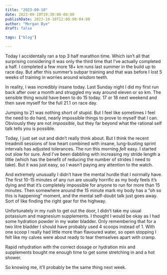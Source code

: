```yaml
---
title: "2023-09-10"
date: 2023-09-10T19:30:00-04:00
publishDate: 2023-10-10T12:00:00-04:00
author: "Morgan Bye"
draft: false

tags: ["blog"]

---
```


Today I accidentally ran a top 3 half marathon time. Which isn’t all that surprising considering it was only the third time that I’ve actually completed a half. I completed a few more 18+ km runs last summer in the build up to race day. But after this summer’s subpar training and that was before I lost 5 weeks of training in worries around wisdom teeth.  

In reality, I was incredibly insane today. Last Sunday night I did my first run back after over a month and struggled my way around eleven or so km. The sensible thing would have been to do 15 today. 17 or 18 next weekend and then save myself for the full 21.1 on race day.

Jumping to 21 was nothing short of stupid. But I feel like sometimes I feel the need to do hard, nearly impossible things to prove to myself that I can. Obviously they are not *impossible*, but they far beyond what the rational self talk tells you is possible.

Today, I just set out and didn’t really think about. But I think the recent treadmill sessions of low heart combined with insane, lung-busting sprint intervals has adjusted tolerances. The run this morning *felt* easy. I started out slow for sure. And I’ve been dabbling with increasing my stride length a little (which has the benefit of reducing the number of strides I need to take). But it was just easy, so I wasn’t paying any attention to the watch.

And extremely unusually I didn’t have the mental hurdle that I normally have. The first 10-15 minutes of any run are usually horrific as my body feels it’s dying and that it’s completely impossible for anyone to run for more than 15 minutes. Then somewhere around the 15 minute mark my body has a “oh so this is happening” moment, and the mental self-doubt talk just goes away. Sort of like finding the right gear for the highway.

Unfortunately in my rush to get out the door, I didn’t take my usual potassium and magnesium supplements. I thought I would be okay as I had some hydration powder in my water bladder. Only remembering that for a two litre bladder I should have probably used 4 scoops instead of 1. With one scoop I really had little more than flavoured water, so open stopping I felt like my calves were about ready to tear themselves apart with cramp.

Rapid rehydration with the correct dosage or hydration mix and supplements bought me enough time to get some stretching in and a hot shower.

So knowing me, it’ll probably be the same thing next week.

